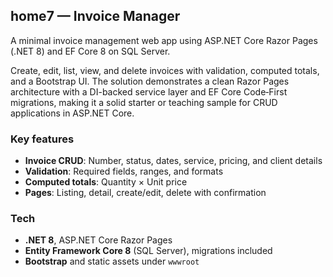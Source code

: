 ## home7 — Invoice Manager

A minimal invoice management web app using ASP.NET Core Razor Pages (.NET 8) and EF Core 8 on SQL Server.

Create, edit, list, view, and delete invoices with validation, computed totals, and a Bootstrap UI. The solution demonstrates a clean Razor Pages architecture with a DI-backed service layer and EF Core Code‑First migrations, making it a solid starter or teaching sample for CRUD applications in ASP.NET Core.

### Key features
- **Invoice CRUD**: Number, status, dates, service, pricing, and client details
- **Validation**: Required fields, ranges, and formats
- **Computed totals**: Quantity × Unit price
- **Pages**: Listing, detail, create/edit, delete with confirmation

### Tech
- **.NET 8**, ASP.NET Core Razor Pages
- **Entity Framework Core 8** (SQL Server), migrations included
- **Bootstrap** and static assets under `wwwroot`